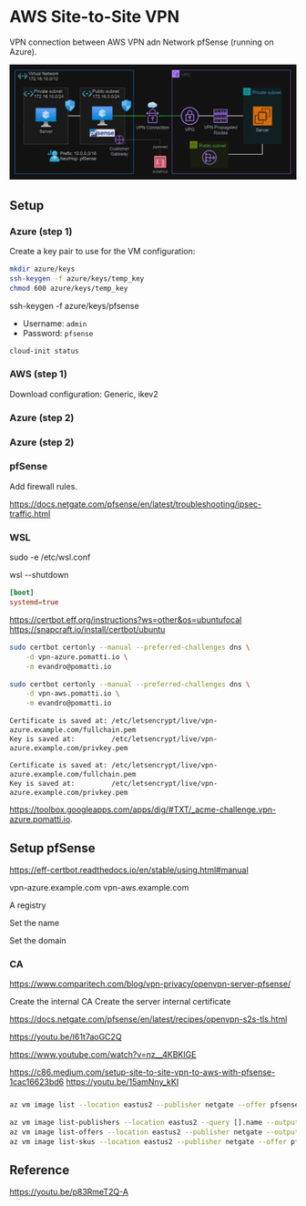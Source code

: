 # AWS Site-to-Site VPN

VPN connection between AWS VPN adn Network pfSense (running on Azure).

<img src=".assets/aws-pfsense.png" />

## Setup

### Azure (step 1)


Create a key pair to use for the VM configuration:

```sh
mkdir azure/keys
ssh-keygen -f azure/keys/temp_key
chmod 600 azure/keys/temp_key
```


ssh-keygen -f azure/keys/pfsense

- Username: `admin`
- Password: `pfsense`

```sh
cloud-init status
```


### AWS (step 1)


Download configuration: Generic, ikev2

### Azure (step 2)

### Azure (step 2)

### pfSense

Add firewall rules.



https://docs.netgate.com/pfsense/en/latest/troubleshooting/ipsec-traffic.html



### WSL

sudo -e /etc/wsl.conf

wsl --shutdown


```toml
[boot]
systemd=true
```

https://certbot.eff.org/instructions?ws=other&os=ubuntufocal
https://snapcraft.io/install/certbot/ubuntu


```sh
sudo certbot certonly --manual --preferred-challenges dns \
    -d vpn-azure.pomatti.io \
    -m evandro@pomatti.io
```

```sh
sudo certbot certonly --manual --preferred-challenges dns \
    -d vpn-aws.pomatti.io \
    -m evandro@pomatti.io
```

```
Certificate is saved at: /etc/letsencrypt/live/vpn-azure.example.com/fullchain.pem
Key is saved at:         /etc/letsencrypt/live/vpn-azure.example.com/privkey.pem
```

```
Certificate is saved at: /etc/letsencrypt/live/vpn-azure.example.com/fullchain.pem
Key is saved at:         /etc/letsencrypt/live/vpn-azure.example.com/privkey.pem
```

 https://toolbox.googleapps.com/apps/dig/#TXT/_acme-challenge.vpn-azure.pomatti.io.

## Setup pfSense

https://eff-certbot.readthedocs.io/en/stable/using.html#manual


vpn-azure.example.com
vpn-aws.example.com


A registry


Set the name

Set the domain

### CA

https://www.comparitech.com/blog/vpn-privacy/openvpn-server-pfsense/

Create the internal CA
Create the server internal certificate

https://docs.netgate.com/pfsense/en/latest/recipes/openvpn-s2s-tls.html


https://youtu.be/I61t7aoGC2Q


https://www.youtube.com/watch?v=nz__4KBKIGE

https://c86.medium.com/setup-site-to-site-vpn-to-aws-with-pfsense-1cac16623bd6
https://youtu.be/15amNny_kKI

###


```sh
az vm image list --location eastus2 --publisher netgate --offer pfsense-plus-public-cloud-fw-vpn-router --sku pfsense-plus-public-tac-lite --all
```

```sh
az vm image list-publishers --location eastus2 --query [].name --output table | grep netgate
az vm image list-offers --location eastus2 --publisher netgate --output table
az vm image list-skus --location eastus2 --publisher netgate --offer pfsense-plus-public-cloud-fw-vpn-router --query [].name --output table
```

## Reference

https://youtu.be/p83RmeT2Q-A